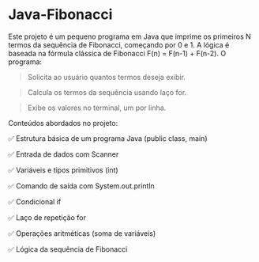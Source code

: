 # Java-Fibonacci
Este projeto é um pequeno programa em Java que imprime os primeiros N termos da sequência de Fibonacci, começando por 0 e 1. A lógica é baseada na fórmula clássica de Fibonacci F(n) = F(n-1) + F(n-2).
O programa:
>Solicita ao usuário quantos termos deseja exibir.

>Calcula os termos da sequência usando laço for.

>Exibe os valores no terminal, um por linha.

Conteúdos abordados no projeto:

✅ Estrutura básica de um programa Java (public class, main)

✅ Entrada de dados com Scanner

✅ Variáveis e tipos primitivos (int)

✅ Comando de saída com System.out.println

✅ Condicional if

✅ Laço de repetição for

✅ Operações aritméticas (soma de variáveis)

✅ Lógica da sequência de Fibonacci
